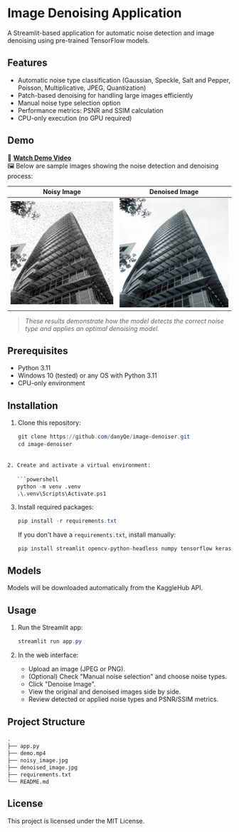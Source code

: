 # Image Denoising Application

A Streamlit-based application for automatic noise detection and image denoising using pre-trained TensorFlow models.

## Features
- Automatic noise type classification (Gaussian, Speckle, Salt and Pepper, Poisson, Multiplicative, JPEG, Quantization)
- Patch-based denoising for handling large images efficiently
- Manual noise type selection option
- Performance metrics: PSNR and SSIM calculation
- CPU-only execution (no GPU required)

## Demo

🎥 **[Watch Demo Video](demo.mp4)**  
🖼️ Below are sample images showing the noise detection and denoising process:

| Noisy Image | Denoised Image |
|------------|----------------|
| ![Noisy](noisy_1286073711_06165cae4c_c.jpg) | ![Denoised](denoised.png) |

> *These results demonstrate how the model detects the correct noise type and applies an optimal denoising model.*

## Prerequisites
- Python 3.11
- Windows 10 (tested) or any OS with Python 3.11
- CPU-only environment

## Installation
1. Clone this repository:
   ```powershell
   git clone https://github.com/danyQe/image-denoiser.git
   cd image-denoiser
```

2. Create and activate a virtual environment:

   ```powershell
   python -m venv .venv
   .\.venv\Scripts\Activate.ps1
   ```
3. Install required packages:

   ```powershell
   pip install -r requirements.txt
   ```

   If you don't have a `requirements.txt`, install manually:

   ```powershell
   pip install streamlit opencv-python-headless numpy tensorflow keras keras-hub scikit-image
   ```

## Models

Models will be downloaded automatically from the KaggleHub API.

## Usage

1. Run the Streamlit app:

   ```powershell
   streamlit run app.py
   ```
2. In the web interface:

   * Upload an image (JPEG or PNG).
   * (Optional) Check "Manual noise selection" and choose noise types.
   * Click "Denoise Image".
   * View the original and denoised images side by side.
   * Review detected or applied noise types and PSNR/SSIM metrics.

## Project Structure

```
.
├── app.py
├── demo.mp4
├── noisy_image.jpg
├── denoised_image.jpg
├── requirements.txt
└── README.md
```

## License

This project is licensed under the MIT License.

